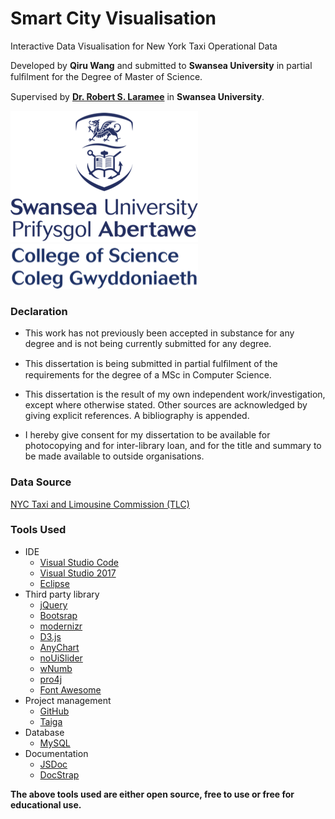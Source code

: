 # Smart City Visualisation

Interactive Data Visualisation for New York Taxi Operational Data

Developed by **Qiru Wang** and submitted to **Swansea University** in partial fulﬁlment for the Degree of Master of Science.

Supervised by **[Dr. Robert S. Laramee](http://www.swansea.ac.uk/staff/science/computer-science/r.s.laramee/)** in **Swansea University**.

<img src="swansea-university-logo.png" alt="Swansea University Logo" width="300px">
<img src="college-of-science-logo.png" alt="Swansea University College of Science Logo">

### Declaration
- This work has not previously been accepted in substance for any degree and is not being currently submitted for any degree.

- This dissertation is being submitted in partial fulﬁlment of the requirements for the degree of a MSc in Computer Science.

- This dissertation is the result of my own independent work/investigation, except where otherwise stated. Other sources are acknowledged by giving explicit references. A bibliography is appended.

- I hereby give consent for my dissertation to be available for photocopying and for inter-library loan, and for the title and summary to be made available to outside organisations.

### Data Source
[NYC Taxi and Limousine Commission (TLC) ](http://www.nyc.gov/html/tlc/html/about/trip_record_data.shtml)

### Tools Used
- IDE
  - [Visual Studio Code](https://code.visualstudio.com)
  - [Visual Studio 2017](https://www.visualstudio.com/)
  - [Eclipse](https://eclipse.org/home/index.php)
- Third party library
  - [jQuery](http://jquery.com)
  - [Bootsrap](http://getbootstrap.com)
  - [modernizr](https://modernizr.com)
  - [D3.js](https://d3js.org)
  - [AnyChart](http://www.anychart.com)
  - [noUiSlider](https://refreshless.com/nouislider/)
  - [wNumb](https://refreshless.com/wnumb/)
  - [pro4j](http://proj4js.org)
  - [Font Awesome](http://fontawesome.io)
- Project management
  - [GitHub](https://github.com)
  - [Taiga](https://taiga.io)
- Database
  - [MySQL](https://www.mysql.com)
- Documentation
  - [JSDoc](http://usejsdoc.org)
  - [DocStrap](https://github.com/docstrap/docstrap)

**The above tools used are either open source, free to use or free for educational use.**